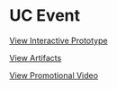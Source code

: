 # UC Event

[View Interactive Prototype](https://projects.invisionapp.com/share/E433BSJAK#/screens)

[View Artifacts](https://drive.google.com/folderview?id=0Bzmbrj8wLiAafjhLVGFwaGk1RzdscnI2bnJtRU5sbXhMQnRNVVBIamNGN0ZQX1dOOE8zak0&usp=sharing)

[View Promotional Video](https://www.youtube.com/watch?v=1yfN_NPzLZ0&feature=youtu.be)
